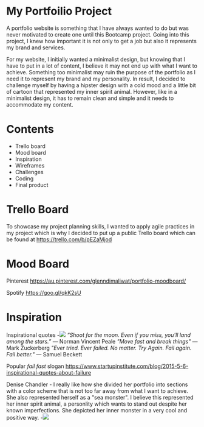 # My Portfoilio Project
A portfolio website is something that I have always wanted to do but was never motivated to create one until this Bootcamp project. Going into this project, I knew how important it is not only to get a job but also it represents my brand and services.

For my website, I initially wanted a minimalist design, but knowing that I have to put in a lot of content, I believe it may not end up with what I want to achieve. Something too minimalist may ruin the purpose of the portfolio as I need it to represent my brand and my personality. In result, I decided to challenge myself by having a hipster design with a cold mood and a little bit of cartoon that represented my inner spirit animal. However, like in a minimalist design, it has to remain clean and simple and it needs to accommodate my content.

# Contents
- Trello board
- Mood board
- Inspiration
- Wireframes
- Challenges
- Coding
- Final product

# Trello Board
To showcase my project planning skills, I wanted to apply agile practices in my project which is why I decided to put up a public Trello board which can be found at https://trello.com/b/pEZaMjod

# Mood Board
Pinterest
https://au.pinterest.com/glenndimaliwat/portfolio-moodboard/

Spotify
https://goo.gl/qkK2sU


# Inspiration

Inspirational quotes
-![](http://www.glenndimaliwat.com/assets/img/inspiration/aimmoon.jpg)
*“Shoot for the moon. Even if you miss, you'll land among the stars.”*
― Norman Vincent Peale
*"Move fast and break things"*
— Mark Zuckerberg
*"Ever tried. Ever failed. No matter. Try Again. Fail again. Fail better."*
— Samuel Beckett

Popular *fail fast* slogan
https://www.startupinstitute.com/blog/2015-5-6-inspirational-quotes-about-failure

Denise Chandler - I really like how she divided her portfolio into sections with a color scheme that is not too far away from what I want to achieve. She also represented herself as a "sea monster". I believe this represented her inner spirit animal, a personlity which wants to stand out despite her known imperfections. She depicted her inner monster in a very cool and positive way.
-![](http://www.glenndimaliwat.com/assets/img/inspiration/denisechandler.png)


